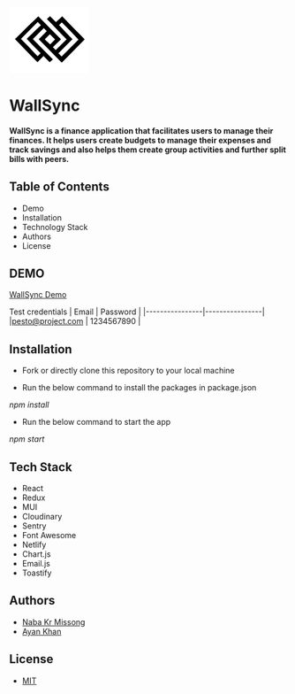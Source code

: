 ![alt text](../client/src/assets/LogoWallsync.png)


# **WallSync**



#### WallSync is a finance application that facilitates users to manage their finances. It helps users create budgets to manage their expenses and track savings and also helps them create group activities and further split bills with peers.

## Table of Contents
- Demo
- Installation
- Technology Stack
- Authors
- License

## DEMO

[WallSync Demo](https://github.com/)

Test credentials
| Email | Password |
|----------------|----------------|
|pesto@project.com | 1234567890  | 

## Installation

- Fork or directly clone this repository to your local machine

- Run the below command to install the packages in package.json

*npm install*

- Run the below command to start the app

*npm start*
## Tech Stack
- React
- Redux
- MUI
- Cloudinary
- Sentry
- Font Awesome
- Netlify
- Chart.js
- Email.js
- Toastify
## Authors
- [Naba Kr Missong](https://github.com/mrmissong)
- [Ayan Khan](https://github.com/ayankhan21)
## License
- [MIT](https://opensource.org/license/mit/)